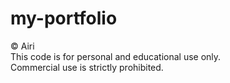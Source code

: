 # my-portfolio

© Airi  
This code is for personal and educational use only.  
Commercial use is strictly prohibited.

